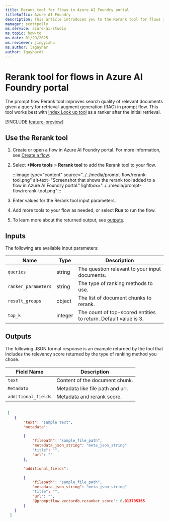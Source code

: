 ```yaml
---
title: Rerank tool for flows in Azure AI Foundry portal
titleSuffix: Azure AI Foundry
description: This article introduces you to the Rerank tool for flows in Azure AI Foundry portal.
manager: scottpolly
ms.service: azure-ai-studio
ms.topic: how-to
ms.date: 01/29/2025
ms.reviewer: jingyizhu
ms.author: lagayhar
author: lgayhardt
---
```



# Rerank tool for flows in Azure AI Foundry portal

The prompt flow Rerank tool improves search quality of relevant documents given a query for retrieval-augment generation (RAG) in prompt flow. This tool works best with [Index Look up tool](index-lookup-tool.md) as a ranker after the initial retrieval.

[!INCLUDE [feature-preview](../../includes/feature-preview.md)]

## Use the Rerank tool

1. Create or open a flow in Azure AI Foundry portal. For more information, see [Create a flow](../flow-develop.md).
1. Select **+More tools** > **Rerank tool** to add the Rerank tool to your flow.

     :::image type="content" source="../../media/prompt-flow/rerank-tool.png" alt-text="Screenshot that shows the rerank tool added to a flow in Azure AI Foundry portal." lightbox="../../media/prompt-flow/rerank-tool.png":::

1. Enter values for the Rerank tool input parameters.
1. Add more tools to your flow as needed, or select **Run** to run the flow.
1. To learn more about the returned output, see [outputs](#outputs).

## Inputs

The following are available input parameters:

| Name                | Type    | Description                                                     |
|---------------------|---------|-----------------------------------------------------------------|
| `queries`           | string  | The question relevant to your input documents.                  |
| `ranker_parameters` | string  | The type of ranking methods to use.                             |
| `result_groups`     | object  | The list of document chunks to rerank.                          |
| `top_k`             | integer | The count of top-scored entities to return. Default value is 3. |


## Outputs

The following JSON format response is an example returned by the tool that includes the relevancy score returned by the type of ranking method you chose.

| Field Name          | Description                      |
|---------------------|----------------------------------|
| `text`              | Content of the document chunk.   |
| `Metadata`          | Metadata like file path and url. |
| `additional_fields` | Metadata and rerank score.       |

```json

 [ 
    { 
        "text": "sample text", 
        "metadata": 

        { 
            "filepath": "sample_file_path", 
            "metadata_json_string": "meta_json_string" 
            "title": "", 
            "url": "" 
        }, 

        "additional_fields": 

        { 
            "filepath": "sample_file_path", 
            "metadata_json_string": "meta_json_string" 
            "title": "", 
            "url": "", 
            "@promptflow_vectordb.reranker_score": 0.013795365 
        } 
    } 
  ] 

```
